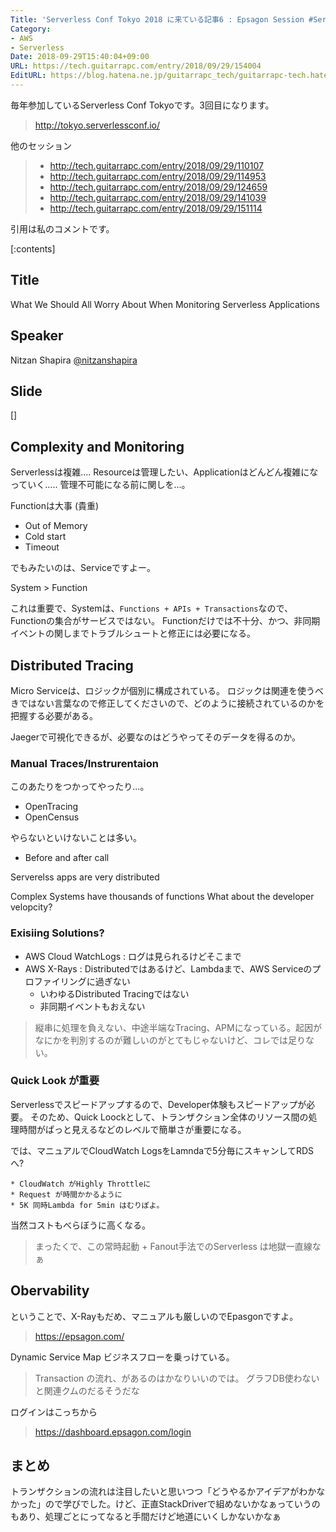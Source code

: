 ```yaml
---
Title: 'Serverless Conf Tokyo 2018 に来ている記事6 : Epsagon Session #ServerlessConf #serverlesstokyo'
Category:
- AWS
- Serverless
Date: 2018-09-29T15:40:04+09:00
URL: https://tech.guitarrapc.com/entry/2018/09/29/154004
EditURL: https://blog.hatena.ne.jp/guitarrapc_tech/guitarrapc-tech.hatenablog.com/atom/entry/10257846132641589414
---
```


毎年参加しているServerless Conf Tokyoです。3回目になります。

> http://tokyo.serverlessconf.io/


他のセッション

> * http://tech.guitarrapc.com/entry/2018/09/29/110107
> * http://tech.guitarrapc.com/entry/2018/09/29/114953
> * http://tech.guitarrapc.com/entry/2018/09/29/124659
> * http://tech.guitarrapc.com/entry/2018/09/29/141039
> * http://tech.guitarrapc.com/entry/2018/09/29/151114




引用は私のコメントです。

[:contents]

## Title

What We Should All Worry About When Monitoring Serverless Applications

## Speaker

Nitzan Shapira
[@nitzanshapira](https://twitter.com/nitzanshapira)

## Slide

[]


## Complexity and Monitoring

Serverlessは複雑....
Resourceは管理したい、Applicationはどんどん複雑になっていく..... 管理不可能になる前に関しを...。

Functionは大事 (貴重)

* Out of Memory
* Cold start
* Timeout

でもみたいのは、Serviceですよー。

System > Function

これは重要で、Systemは、`Functions + APIs + Transactions`なので、Functionの集合がサービスではない。
Functionだけでは不十分、かつ、非同期イベントの関しまでトラブルシュートと修正には必要になる。

## Distributed Tracing

Micro Serviceは、ロジックが個別に構成されている。
ロジックは関連を使うべきではない言葉なので修正してくださいので、どのように接続されているのかを把握する必要がある。

Jaegerで可視化できるが、必要なのはどうやってそのデータを得るのか。

### Manual Traces/Instrurentaion

このあたりをつかってやったり...。

* OpenTracing
* OpenCensus

やらないといけないことは多い。

* Before and after call

Serverelss apps are very distributed

Complex Systems have thousands of functions
What about the developer velopcity?

### Exisiing Solutions?

* AWS Cloud WatchLogs : ログは見られるけどそこまで
* AWS X-Rays : Distributedではあるけど、Lambdaまで、AWS Serviceのプロファイリングに過ぎない
    * いわゆるDistributed Tracingではない
    * 非同期イベントもおえない

> 縦串に処理を負えない、中途半端なTracing、APMになっている。起因がなにかを判別するのが難しいのがとてもじゃないけど、コレでは足りない。

### Quick Look が重要

Serverlessでスピードアップするので、Developer体験もスピードアップが必要。
そのため、Quick Loockとして、トランザクション全体のリソース間の処理時間がぱっと見えるなどのレベルで簡単さが重要になる。

では、マニュアルでCloudWatch LogsをLamndaで5分毎にスキャンしてRDSへ?

    * CloudWatch がHighly Throttleに
    * Request が時間かかるように
    * 5K 同時Lambda for 5min はむりぽよ。

当然コストもべらぼうに高くなる。

> まったくで、この常時起動 + Fanout手法でのServerless は地獄一直線なぁ

## Obervability

ということで、X-Rayもだめ、マニュアルも厳しいのでEpasgonですよ。

> https://epsagon.com/

Dynamic Service Map
ビジネスフローを乗っけている。

> Transaction の流れ、があるのはかなりいいのでは。
> グラフDB使わないと関連クムのだるそうだな

ログインはこっちから

> https://dashboard.epsagon.com/login


## まとめ

トランザクションの流れは注目したいと思いつつ「どうやるかアイデアがわかなかった」ので学びでした。けど、正直StackDriverで組めないかなぁっていうのもあり、処理ごとにってなると手間だけど地道にいくしかないかなぁ
